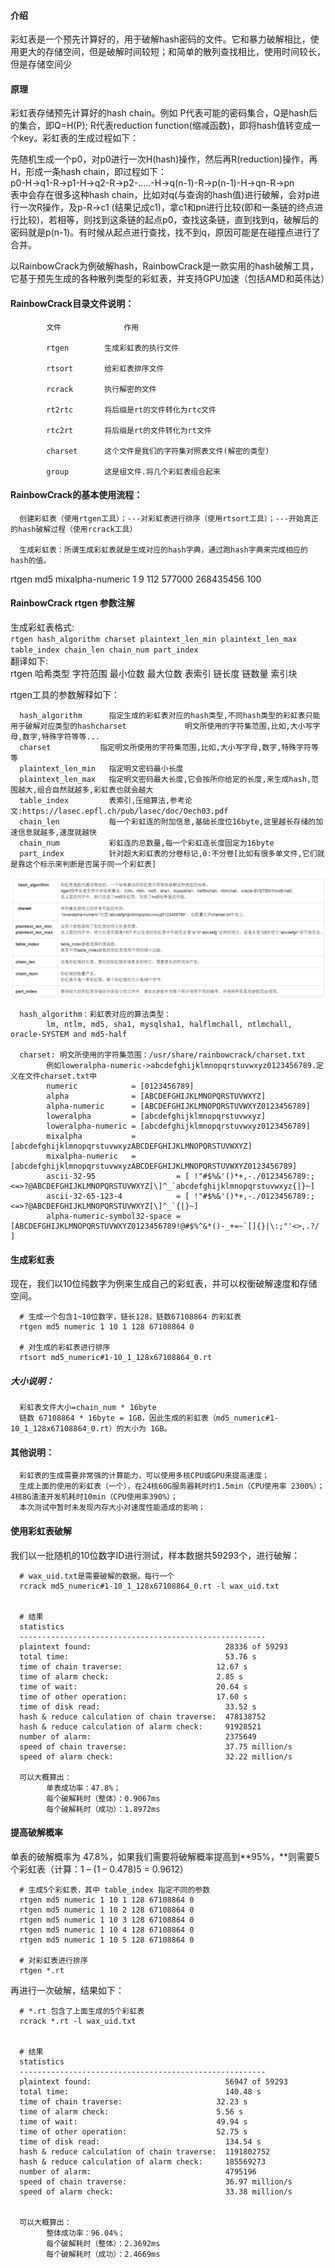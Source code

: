 #### 介绍
彩虹表是一个预先计算好的，用于破解hash密码的文件。它和暴力破解相比，使用更大的存储空间，但是破解时间较短；和简单的散列查找相比，使用时间较长，但是存储空间少  

#### 原理
彩虹表存储预先计算好的hash chain。例如 P代表可能的密码集合，Q是hash后的集合，即Q=H(P); R代表reduction function(缩减函数)，即将hash值转变成一个key。彩虹表的生成过程如下：  

先随机生成一个p0，对p0进行一次H(hash)操作，然后再R(reduction)操作，再H，形成一条hash chain，即过程如下：  
p0-H->q1-R->p1-H->q2-R->p2-.....-H->q(n-1)-R->p(n-1)-H->qn-R->pn  
表中会存在很多这种hash chain，比如对q(与查询的hash值)进行破解，会对p进行一次R操作，及p-R->c1 (结果记成c1)，拿c1和pn进行比较(即和一条链的终点进行比较)，若相等，则找到这条链的起点p0，查找这条链，直到找到q，破解后的密码就是p(n-1)。有时候从起点进行查找，找不到q，原因可能是在碰撞点进行了合并。  

以RainbowCrack为例破解hash，RainbowCrack是一款实用的hash破解工具，它基于预先生成的各种散列类型的彩虹表，并支持GPU加速（包括AMD和英伟达）

#### RainbowCrack目录文件说明：  
            文件              作用

            rtgen        生成彩虹表的执行文件

            rtsort       给彩虹表排序文件

            rcrack       执行解密的文件

            rt2rtc       将后缀是rt的文件转化为rtc文件

            rtc2rt       将后缀是rt的文件转化为rt文件

            charset      这个文件是我们的字符集对照表文件(解密的类型)

            group        这是组文件.将几个彩虹表组合起来

#### RainbowCrack的基本使用流程：
      创建彩虹表（使用rtgen工具）；---对彩虹表进行排序（使用rtsort工具）；---开始真正的hash破解过程（使用rcrack工具）

      生成彩虹表：所谓生成彩虹表就是生成对应的hash字典，通过跑hash字典来完成相应的hash的值。

rtgen md5 mixalpha-numeric 1 9 112 577000 268435456 100


#### RainbowCrack rtgen 参数注解
生成彩虹表格式:  
`rtgen hash_algorithm charset plaintext_len_min plaintext_len_max table_index chain_len chain_num part_index`  
翻译如下:  
rtgen 哈希类型 字符范围 最小位数 最大位数 表索引 链长度 链数量 索引块  

rtgen工具的参数解释如下：  

      hash_algorithm      指定生成的彩虹表对应的hash类型,不同hash类型的彩虹表只能用于破解对应类型的hashcharset             明文所使用的字符集范围,比如,大小写字母,数字,特殊字符等等...
      charset		    指定明文所使用的字符集范围,比如,大小写字母,数字,特殊字符等等
      plaintext_len_min   指定明文密码最小长度
      plaintext_len_max   指定明文密码最大长度,它会按所你给定的长度,来生成hash,范围越大,组合自然就越多,彩虹表也就会越大 
      table_index         表索引,压缩算法,参考论文:https://lasec.epfl.ch/pub/lasec/doc/Oech03.pdf
      chain_len           每一个彩虹连的附加信息,基础长度位16byte,这里越长存储的加速信息就越多,速度就越快
      chain_num           彩虹连的总数量,每一个彩虹连长度固定为16byte
      part_index          针对超大彩虹表的分卷标记,0:不分卷[比如有很多单文件,它们就是靠这个标示来判断是否属于同一个彩虹表]

![alt text](image/rtgen.png)  


      hash_algorithm：彩虹表对应的算法类型：
            lm, ntlm, md5, sha1, mysqlsha1, halflmchall, ntlmchall, oracle-SYSTEM and md5-half

      charset: 明文所使用的字符集范围：/usr/share/rainbowcrack/charset.txt
            例如loweralpha-numeric->abcdefghijklmnopqrstuvwxyz0123456789.定义在文件charset.txt中
            numeric            = [0123456789]
            alpha              = [ABCDEFGHIJKLMNOPQRSTUVWXYZ]
            alpha-numeric      = [ABCDEFGHIJKLMNOPQRSTUVWXYZ0123456789]
            loweralpha         = [abcdefghijklmnopqrstuvwxyz]
            loweralpha-numeric = [abcdefghijklmnopqrstuvwxyz0123456789]
            mixalpha           = [abcdefghijklmnopqrstuvwxyzABCDEFGHIJKLMNOPQRSTUVWXYZ]
            mixalpha-numeric   = [abcdefghijklmnopqrstuvwxyzABCDEFGHIJKLMNOPQRSTUVWXYZ0123456789]
            ascii-32-95                  = [ !"#$%&'()*+,-./0123456789:;<=>?@ABCDEFGHIJKLMNOPQRSTUVWXYZ[\]^_`abcdefghijklmnopqrstuvwxyz{|}~]
            ascii-32-65-123-4            = [ !"#$%&'()*+,-./0123456789:;<=>?@ABCDEFGHIJKLMNOPQRSTUVWXYZ[\]^_`{|}~]
            alpha-numeric-symbol32-space = [ABCDEFGHIJKLMNOPQRSTUVWXYZ0123456789!@#$%^&*()-_+=~`[]{}|\:;"'<>,.?/ ]

#### 生成彩虹表  
现在，我们以10位纯数字为例来生成自己的彩虹表，并可以权衡破解速度和存储空间。  

      # 生成一个包含1~10位数字，链长128，链数67108864 的彩虹表
      rtgen md5 numeric 1 10 1 128 67108864 0

      # 对生成的彩虹表进行排序
      rtsort md5_numeric#1-10_1_128x67108864_0.rt

##### 大小说明：
      彩虹表文件大小=chain_num * 16byte​  
      链数 67108864 * 16byte = 1GB，因此生成的彩虹表（md5_numeric#1-10_1_128x67108864_0.rt）的大小为 1GB。

#### 其他说明：
      彩虹表的生成需要非常强的计算能力，可以使用多核CPU或GPU来提高速度；
      生成上面的使用的彩虹表（一个），在24核60G服务器耗时约1.5min（CPU使用率 2300%）；4核8G渣渣开发机耗时10min（CPU使用率390%）；
      本次测试中暂时未发现内存大小对速度性能造成的影响；

#### 使用彩虹表破解  
我们以一批随机的10位数字ID进行测试，样本数据共59293个，进行破解：

      # wax_uid.txt是需要破解的数据，每行一个
      rcrack md5_numeric#1-10_1_128x67108864_0.rt -l wax_uid.txt
      
      
      # 结果
      statistics
      -------------------------------------------------------
      plaintext found:                              28336 of 59293
      total time:                                   53.76 s
      time of chain traverse:                     12.67 s
      time of alarm check:                        2.85 s
      time of wait:                               20.64 s
      time of other operation:                    17.60 s
      time of disk read:                            33.52 s
      hash & reduce calculation of chain traverse:  478138752
      hash & reduce calculation of alarm check:     91928521
      number of alarm:                              2375649
      speed of chain traverse:                      37.75 million/s
      speed of alarm check:                         32.22 million/s

      可以大概算出：
            单表成功率：47.8%；
            每个破解耗时（整体）：0.9067ms
            每个破解耗时（成功）：1.8972ms

#### 提高破解概率  
单表的破解概率为 47.8%，如果我们需要将破解概率提高到**95%，**则需要5个彩虹表（计算：1 – (1 – 0.478)5 = 0.9612）  

      # 生成5个彩虹表，其中 table_index 指定不同的参数
      rtgen md5 numeric 1 10 1 128 67108864 0
      rtgen md5 numeric 1 10 2 128 67108864 0
      rtgen md5 numeric 1 10 3 128 67108864 0
      rtgen md5 numeric 1 10 4 128 67108864 0
      rtgen md5 numeric 1 10 5 128 67108864 0
      
      # 对彩虹表进行排序
      rtgen *.rt

再进行一次破解，结果如下：

      # *.rt 包含了上面生成的5个彩虹表
      rcrack *.rt -l wax_uid.txt
      
      
      # 结果
      statistics
      -------------------------------------------------------
      plaintext found:                              56947 of 59293
      total time:                                   140.48 s
      time of chain traverse:                     32.23 s
      time of alarm check:                        5.56 s
      time of wait:                               49.94 s
      time of other operation:                    52.75 s
      time of disk read:                            134.54 s
      hash & reduce calculation of chain traverse:  1191802752
      hash & reduce calculation of alarm check:     185569273
      number of alarm:                              4795196
      speed of chain traverse:                      36.97 million/s
      speed of alarm check:                         33.38 million/s


      可以大概算出：
            整体成功率：96.04%；
            每个破解耗时（整体）：2.3692ms
            每个破解耗时（成功）：2.4669ms